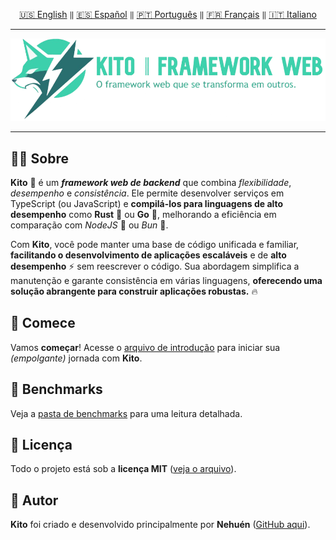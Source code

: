 <div align="center">

[🇺🇸 English](../../README.md) `‖` [🇪🇸 Español](../español/README.md) `‖` [🇵🇹 Português](../portugues/README.md) `‖` [🇫🇷 Français](../francais/README.md) `‖` [🇮🇹 Italiano](../italiano/README.md)

<hr />

<img src="../../public/static/banners/kito_banner_pt.png" alt="Kito Banner" />

<hr />

</div>

## 👋🏼 Sobre

**Kito** 🦊 é um **_framework web de backend_** que combina _flexibilidade_, _desempenho_ e _consistência_. Ele permite desenvolver serviços em TypeScript (ou JavaScript) e **compilá-los para linguagens de alto desempenho** como **Rust** 🦀 ou **Go** 🐹, melhorando a eficiência em comparação com _NodeJS_ 🐢 ou _Bun_ 🍙.

Com **Kito**, você pode manter uma base de código unificada e familiar, **facilitando o desenvolvimento de aplicações escaláveis** e de **alto desempenho** ⚡ sem reescrever o código. Sua abordagem simplifica a manutenção e garante consistência em várias linguagens, **oferecendo uma solução abrangente para construir aplicações robustas.** 🔥

## 🚀 Comece

Vamos **começar**! Acesse o [arquivo de introdução](docs/INTRODUCTION.md) para iniciar sua _(empolgante)_ jornada com **Kito**.

## 👀 Benchmarks

Veja a [pasta de benchmarks](/benchmarks) para uma leitura detalhada.

## 📄 Licença

Todo o projeto está sob a **licença MIT** ([veja o arquivo](./LICENSE)).

## 👤 Autor

**Kito** foi criado e desenvolvido principalmente por **Nehuén** ([GitHub aqui](https://github.com/nehu3n)).
